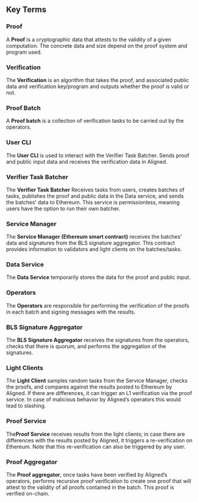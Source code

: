 ## Key Terms

### Proof

A **Proof** is a cryptographic data that attests to the validity of a given computation. The concrete data and size depend on the proof system and program used.

### Verification

The **Verification** is an algorithm that takes the proof, and associated public data and verification key/program and outputs whether the proof is valid or not.

### Proof Batch

A **Proof batch** is a collection of verification tasks to be carried out by the operators.

### User CLI

The **User CLI** is used to interact with the Verifier Task Batcher. Sends proof and public input data and receives the verification data in Aligned.

### Verifier Task Batcher

The **Verifier Task Batcher** Receives tasks from users, creates batches of tasks, publishes the proof and public data in the Data service, and sends the batches’ data to Ethereum. This service is permissionless, meaning users have the option to run their own batcher.

### Service Manager

The **Service Manager (Ethereum smart contract)** receives the batches’ data and signatures from the BLS signature aggregator. This contract provides information to validators and light clients on the batches/tasks.

### Data Service

The **Data Service** temporarily stores the data for the proof and public input.

### Operators

The **Operators** are responsible for performing the verification of the proofs in each batch and signing messages with the results.

### BLS Signature Aggregator

The **BLS Signature Aggregator** receives the signatures from the operators, checks that there is quorum, and performs the aggregation of the signatures.

### Light Clients

The **Light Client** samples random tasks from the Service Manager, checks the proofs, and compares against the results posted to Ethereum by Aligned. If there are differences, it can trigger an L1 verification via the proof service. In case of malicious behavior by Aligned’s operators this would lead to slashing.

### Proof Service

The**Proof Service** receives results from the light clients; in case there are differences with the results posted by Aligned, it triggers a re-verification on Ethereum. Note that this re-verification can also be triggered by any user.

### Proof Aggregator

The **Proof aggregator**, once tasks have been verified by Aligned’s operators, performs recursive proof verification to create one proof that will attest to the validity of all proofs contained in the batch. This proof is verified on-chain.
